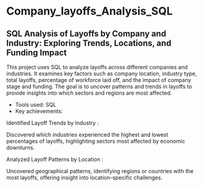 # Company_layoffs_Analysis_SQL

## SQL Analysis of Layoffs by Company and Industry: Exploring Trends, Locations, and Funding Impact

This project uses SQL to analyze layoffs across different companies and industries. It examines key factors such as company location, industry type, total layoffs, percentage of workforce laid off, and the impact of company stage and funding. The goal is to uncover patterns and trends in layoffs to provide insights into which sectors and regions are most affected.

- Tools used: SQL
- Key achievements:

Identified Layoff Trends by Industry :

Discovered which industries experienced the highest and lowest percentages of layoffs, highlighting sectors most affected by economic downturns.

Analyzed Layoff Patterns by Location :

Uncovered geographical patterns, identifying regions or countries with the most layoffs, offering insight into location-specific challenges.
